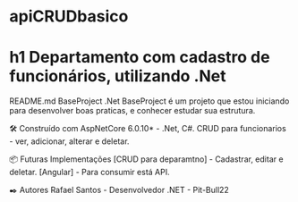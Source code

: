 # apiCRUDbasico
# h1 Departamento com cadastro de funcionários, utilizando .Net
README.md
BaseProject .Net
BaseProject é um projeto que estou iniciando para desenvolver boas praticas, e conhecer estudar sua estrutura.

🛠️ Construído com
AspNetCore 6.0.10* - .Net, C#.
CRUD para funcionarios - ver, adicionar, alterar e deletar.

📦 Futuras Implementações
[CRUD para deparamtno] - Cadastrar, editar e deletar.
[Angular] - Para consumir está API.

✒️ Autores
Rafael Santos - Desenvolvedor .NET - Pit-Bull22
